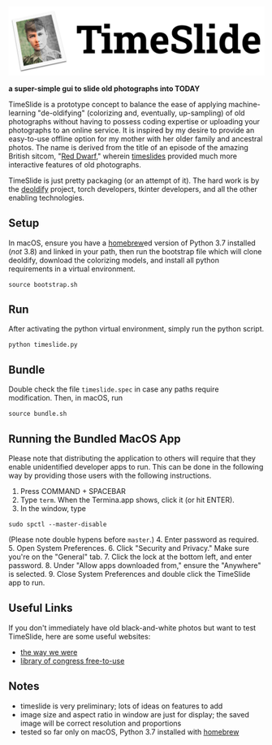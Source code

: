 ![TimeSlide](./imgs/logo.png)

__a super-simple gui to slide old photographs into TODAY__

TimeSlide is a prototype concept to balance the ease of applying machine-learning "de-oldifying" (colorizing and, eventually, up-sampling) of old photographs without having to possess coding expertise or uploading your photographs to an online service. It is inspired by my desire to provide an easy-to-use offline option for my mother with her older family and ancestral photos. The name is derived from the title of an episode of the amazing British sitcom, "[Red Dwarf](https://www.reddwarf.co.uk/news/index.cfm)," wherein [timeslides](https://en.wikipedia.org/wiki/Timeslides) provided much more interactive features of old photographs.

TimeSlide is just pretty packaging (or an attempt of it). The hard work is by the [deoldify](https://github.com/jantic/DeOldify) project, torch developers, tkinter developers, and all the other enabling technologies.

## Setup

In macOS, ensure you have a [homebrew](https://brew.sh)ed version of Python 3.7 installed (*not* 3.8) and linked in your path, then run the bootstrap file which will clone deoldify, download the colorizing models, and install all python requirements in a virtual environment.

```
source bootstrap.sh
```

## Run

After activating the python virtual environment, simply run the python script.

```
python timeslide.py
```

## Bundle

Double check the file `timeslide.spec` in case any paths require modification. Then, in macOS, run

```
source bundle.sh
```

## Running the Bundled MacOS App

Please note that distributing the application to others will require that they enable unidentified developer apps to run. This can be done in the following way by providing those users with the following instructions.

1. Press COMMAND + SPACEBAR
2. Type `term`. When the Termina.app shows, click it (or hit ENTER).
3. In the window, type
```
sudo spctl --master-disable
```
(Please note double hypens before `master`.)
4. Enter password as required.
5. Open System Preferences.
6. Click "Security and Privacy." Make sure you're on the "General" tab.
7. Click the lock at the bottom left, and enter password.
8. Under "Allow apps downloaded from," ensure the "Anywhere" is selected.
9. Close System Preferences and double click the TimeSlide app to run.

## Useful Links

If you don't immediately have old black-and-white photos but want to test TimeSlide, here are some useful websites:

- [the way we were](https://www.reddit.com/r/TheWayWeWere/)
- [library of congress free-to-use](https://www.loc.gov/free-to-use/)

## Notes

- timeslide is very preliminary; lots of ideas on features to add
- image size and aspect ratio in window are just for display; the saved image will be correct resolution and proportions
- tested so far only on macOS, Python 3.7 installed with [homebrew](https://brew.sh)